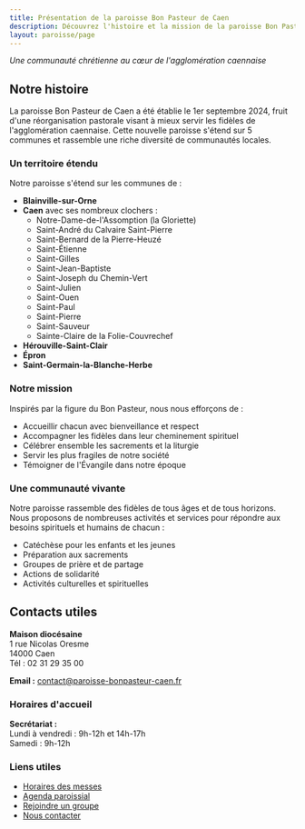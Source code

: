 ```yaml
---
title: Présentation de la paroisse Bon Pasteur de Caen
description: Découvrez l'histoire et la mission de la paroisse Bon Pasteur de Caen
layout: paroisse/page
---
```


*Une communauté chrétienne au cœur de l'agglomération caennaise*

## Notre histoire

La paroisse Bon Pasteur de Caen a été établie le 1er septembre 2024, fruit d'une réorganisation pastorale visant à mieux servir les fidèles de l'agglomération caennaise. Cette nouvelle paroisse s'étend sur 5 communes et rassemble une riche diversité de communautés locales.

### Un territoire étendu

Notre paroisse s'étend sur les communes de :

- **Blainville-sur-Orne**
- **Caen** avec ses nombreux clochers :
  - Notre-Dame-de-l'Assomption (la Gloriette)
  - Saint-André du Calvaire Saint-Pierre
  - Saint-Bernard de la Pierre-Heuzé
  - Saint-Étienne
  - Saint-Gilles
  - Saint-Jean-Baptiste
  - Saint-Joseph du Chemin-Vert
  - Saint-Julien
  - Saint-Ouen
  - Saint-Paul
  - Saint-Pierre
  - Saint-Sauveur
  - Sainte-Claire de la Folie-Couvrechef
- **Hérouville-Saint-Clair**
- **Épron**
- **Saint-Germain-la-Blanche-Herbe**

### Notre mission

Inspirés par la figure du Bon Pasteur, nous nous efforçons de :

- Accueillir chacun avec bienveillance et respect
- Accompagner les fidèles dans leur cheminement spirituel
- Célébrer ensemble les sacrements et la liturgie
- Servir les plus fragiles de notre société
- Témoigner de l'Évangile dans notre époque

### Une communauté vivante

Notre paroisse rassemble des fidèles de tous âges et de tous horizons. Nous proposons de nombreuses activités et services pour répondre aux besoins spirituels et humains de chacun :

- Catéchèse pour les enfants et les jeunes
- Préparation aux sacrements
- Groupes de prière et de partage
- Actions de solidarité
- Activités culturelles et spirituelles

## Contacts utiles

**Maison diocésaine**  
1 rue Nicolas Oresme  
14000 Caen  
Tél : 02 31 29 35 00

**Email :** [contact@paroisse-bonpasteur-caen.fr](mailto:contact@paroisse-bonpasteur-caen.fr)

### Horaires d'accueil

**Secrétariat :**  
Lundi à vendredi : 9h-12h et 14h-17h  
Samedi : 9h-12h

### Liens utiles

- [Horaires des messes](/infos/messes-horaires)
- [Agenda paroissial](/infos/agenda)
- [Rejoindre un groupe](/demandes/rejoindre-groupe)
- [Nous contacter](/infos/contact)
